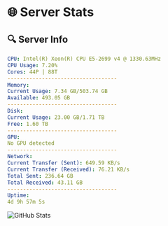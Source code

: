 # 🌐 Server Stats
## 🔍 Server Info
```yaml
CPU: Intel(R) Xeon(R) CPU E5-2699 v4 @ 1330.63MHz
CPU Usage: 7.20%
Cores: 44P | 88T
-----------------------------------
Memory:
Current Usage: 7.34 GB/503.74 GB
Available: 493.05 GB
-----------------------------------
Disk:
Current Usage: 23.00 GB/1.71 TB
Free: 1.60 TB
-----------------------------------
GPU:
No GPU detected
-----------------------------------
Network:
Current Transfer (Sent): 649.59 KB/s
Current Transfer (Received): 76.21 KB/s
Total Sent: 236.64 GB
Total Received: 43.11 GB
-----------------------------------
Uptime:
4d 9h 57m 5s
```
![GitHub Stats](https://img.shields.io/badge/Updated-2025-04-24_03:05:53-blue)